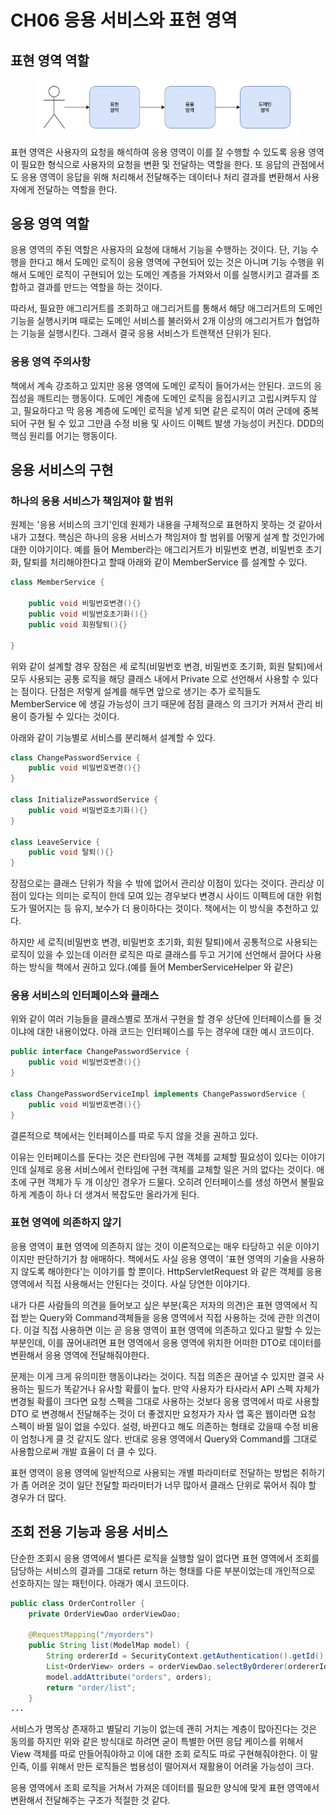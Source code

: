 # CH06 응용 서비스와 표현 영역

## 표현 영역 역할

<figure><img src="../../.gitbook/assets/image (4) (1) (1).png" alt=""><figcaption></figcaption></figure>

표현 영역은 사용자의 요청을 해석하여 응용 영역이 이를 잘 수행할 수 있도록 응용 영역이 필요한 형식으로 사용자의 요청을 변환 및 전달하는 역할을 한다. 또 응답의 관점에서도 응용 영역이 응답을 위해 처리해서 전달해주는 데이터나 처리 결과를 변환해서 사용자에게 전달하는 역할을 한다.

## 응용 영역 역할

응용 영역의 주된 역할은 사용자의 요청에 대해서 기능을 수행하는 것이다. 단, 기능 수행을 한다고 해서 도메인 로직이 응용 영역에 구현되어 있는 것은 아니며 기능 수행을 위해서 도메인 로직이 구현되어 있는 도메인 계층을 가져와서 이를 실행시키고 결과를 조합하고 결과를 만드는 역할을 하는 것이다.

따라서, 필요한 애그리거트를 조회하고 애그리거트를 통해서 해당 애그리거트의 도메인 기능을 실행시키며 때로는 도메인 서비스를 불러와서 2개 이상의 애그리거트가 협업하는 기능을 실행시킨다. 그래서 결국 응용 서비스가 트랜잭션 단위가 된다.

### 응용 영역 주의사항

책에서 계속 강조하고 있지만 응용 영역에 도메인 로직이 들어가서는 안된다. 코드의 응집성을 깨트리는 행동이다. 도메인 계층에 도메인 로직을 응집시키고 고립시켜두지 않고, 필요하다고 막 응용 계층에 도메인 로직을 넣게 되면 같은 로직이 여러 군데에 중복되어 구현 될 수 있고 그만큼 수정 비용 및 사이드 이펙트 발생 가능성이 커진다. DDD의 핵심 원리를 어기는 행동이다.



## 응용 서비스의 구현

### 하나의 응용 서비스가 책임져야 할 범위

원제는 '응용 서비스의 크기'인데 원제가 내용을 구체적으로 표현하지 못하는 것 같아서 내가 고쳤다. 핵심은 하나의 응용 서비스가 책임져야 할 범위를 어떻게 설계 할 것인가에 대한 이야기이다. 예를 들어 Member라는 애그리거트가 비밀번호 변경, 비밀번호 초기화, 탈퇴를 처리해야한다고 할때 아래와 같이 MemberService 를 설계할 수 있다.

```java
class MemberService {
    
    public void 비밀번호변경(){}
    public void 비밀번호초기화(){}
    public void 회원탈퇴(){}
    
}
```

위와 같이 설계할 경우 장점은 세 로직(비밀번호 변경, 비밀번호 초기화, 회원 탈퇴)에서 모두 사용되는 공통 로직을 해당 클래스 내에서 Private 으로 선언해서 사용할 수 있다는 점이다. 단점은 저렇게 설계를 해두면 앞으로 생기는 추가 로직들도 MemberService 에 생길 가능성이 크기 때문에 점점 클래스 의 크기가 커져서 관리 비용이 증가될 수 있다는 것이다.



아래와 같이 기능별로 서비스를 분리해서 설계할 수 있다.&#x20;

```java
class ChangePasswordService {
    public void 비밀번호변경(){}
}

class InitializePasswordService {
    public void 비밀번호초기화(){}
}

class LeaveService {
    public void 탈퇴(){}
}
```

장점으로는 클래스 단위가 작을 수 밖에 없어서 관리상 이점이 있다는 것이다. 관리상 이점이 있다는 의미는 로직이 한데 모여 있는 경우보다 변경시 사이드 이펙트에 대한 위험도가 떨어지는 등 유지, 보수가 더 용이하다는 것이다. 책에서는 이 방식을 추천하고 있다.

하지만 세 로직(비밀번호 변경, 비밀번호 초기화, 회원 탈퇴)에서 공통적으로 사용되는 로직이 있을 수 있는데 이러한 로직은 따로 클래스를 두고 거기에 선언해서 끌어다 사용하는 방식을 책에서 권하고 있다.(예를 들어 MemberServiceHelper 와 같은)



### 응용 서비스의 인터페이스와 클래스

위와 같이 여러 기능들을 클래스별로 쪼개서 구현을 할 경우 상단에 인터페이스를 둘 것이냐에 대한 내용이었다. 아래 코드는 인터페이스를 두는 경우에 대한 예시 코드이다.

```java
public interface ChangePasswordService {
    public void 비밀번호변경(){}
}

class ChangePasswordServiceImpl implements ChangePasswordService {
    public void 비밀번호변경(){}
}
```

결론적으로 책에서는 인터페이스를 따로 두지 않을 것을 권하고 있다.&#x20;

이유는 인터페이스를 둔다는 것은 런타임에 구현 객체를 교체할 필요성이 있다는 이야기인데 실제로 응용 서비스에서 런타임에 구현 객체를 교체할 일은 거의 없다는 것이다. 애초에 구현 객체가 두 개 이상인 경우가 드물다. 오히려 인터페이스를 생성 하면서 불필요하게 계층이 하나 더 생겨서 복잡도만 올라가게 된다.



### 표현 영역에 의존하지 않기

응용 영역이 표현 영역에 의존하지 않는 것이 이론적으로는 매우 타당하고 쉬운 이야기이지만 판단하기가 참 애매하다. 책에서도 사실 응용 영역이 '표현 영역의 기술을 사용하지 않도록 해야한다'는 이야기를 할 뿐이다. HttpServletRequest 와 같은 객체를 응용 영역에서 직접 사용해서는 안된다는 것이다. 사실 당연한 이야기다.

내가 다른 사람들의 의견을 들어보고 싶은 부분(혹은 저자의 의견)은 표현 영역에서 직접 받는 Query와 Command객체들을 응용 영역에서 직접 사용하는 것에 관한 의견이다. 이걸 직접 사용하면 이는 곧 응용 영역이 표현 영역에 의존하고 있다고 말할 수 있는 부분인데, 이를 끊어내려면 표현 영역에서 응용 영역에 위치한 어떠한 DTO로 데이터를 변환해서 응용 영역에 전달해줘야한다.

문제는 이게 크게 유의미한 행동이냐라는 것이다. 직접 의존은 끊어낼 수 있지만 결국 사용하는 필드가 똑같거나 유사할 확률이 높다. 만약 사용자가 타사라서 API 스펙 자체가 변경될 확률이 크다면 요청 스펙을 그대로 사용하는 것보다 응용 영역에서 따로 사용할 DTO 로 변경해서 전달해주는 것이 더 좋겠지만 요청자가 자사 앱 혹은 웹이라면 요청 스펙이 바뀔 일이 없을 수있다. 설령, 바뀐다고 해도 의존하는 형태로 갔을때 수정 비용이 엄청나게 클 것 같지도 않다. 반대로 응용 영역에서 Query와 Command를 그대로 사용함으로써 개발 효율이 더 클 수 있다.

표현 영역이 응용 영역에 일반적으로 사용되는 개별 파라미터로 전달하는 방법은 취하기가 좀 어려운 것이 일단 전달할 파라미터가 너무 많아서 클래스 단위로 묶어서 줘야 할 경우가 더 많다.



## 조회 전용 기능과 응용 서비스

단순한 조회시 응용 영역에서 별다른 로직을 실행할 일이 없다면 표현 영역에서 조회를 담당하는 서비스의 결과를 그대로 return 하는 형태를 다룬 부분이었는데 개인적으로 선호하지는 않는 패턴이다. 아래가 예시 코드이다.

```java
public class OrderController {
	private OrderViewDao orderViewDao;

	@RequestMapping("/myorders")
	public String list(ModelMap model) {
		String ordererId = SecurityContext.getAuthentication().getId();
		List<OrderView> orders = orderViewDao.selectByOrderer(ordererId);
		model.addAttribute("orders", orders);
		return "order/list";
	}
...
```

서비스가 명목상 존재하고 별달리 기능이 없는데 괜히 거치는 계층이 많아진다는 것은 동의를 하지만 위와 같은 방식대로 하려면 굳이 특별한 어떤 응답 케이스를 위해서 View 객체를 따로 만들어줘야하고 이에 대한 조회 로직도 따로 구현해줘야한다. 이 말인즉, 이를 위해서 만든 로직들은 범용성이 떨어져서 재활용이 어려울 가능성이 크다.

응용 영역에서 조회 로직을 거쳐서 가져온 데이터를 필요한 양식에 맞게 표현 영역에서 변환해서 전달해주는 구조가 적절한 것 같다.
